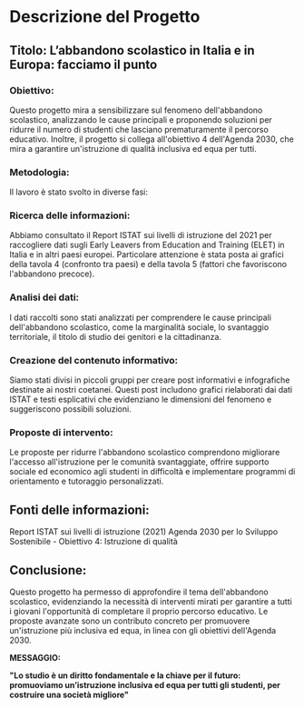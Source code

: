 # Descrizione del Progetto

## Titolo: L’abbandono scolastico in Italia e in Europa: facciamo il punto

### Obiettivo:
Questo progetto mira a sensibilizzare sul fenomeno dell'abbandono scolastico, analizzando le cause principali e proponendo soluzioni per ridurre il numero di studenti che lasciano prematuramente il percorso educativo. Inoltre, il progetto si collega all'obiettivo 4 dell'Agenda 2030, che mira a garantire un'istruzione di qualità inclusiva ed equa per tutti.

### Metodologia:
Il lavoro è stato svolto in diverse fasi:

 ### Ricerca delle informazioni:
Abbiamo consultato il Report ISTAT sui livelli di istruzione del 2021 per raccogliere dati sugli Early Leavers from Education and Training (ELET) in Italia e in altri paesi europei. Particolare attenzione è stata posta ai grafici della tavola 4 (confronto tra paesi) e della tavola 5 (fattori che favoriscono l'abbandono precoce).

 ### Analisi dei dati:
 I dati raccolti sono stati analizzati per comprendere le cause principali dell'abbandono scolastico,
 come la marginalità sociale, lo svantaggio territoriale, il titolo di studio dei genitori e la cittadinanza.

### Creazione del contenuto informativo:
Siamo stati divisi in piccoli gruppi per creare post informativi e infografiche destinate ai nostri coetanei.
Questi post includono grafici rielaborati dai dati ISTAT e testi esplicativi che evidenziano le dimensioni del fenomeno e suggeriscono possibili soluzioni.

 ###   Proposte di intervento:
Le proposte per ridurre l'abbandono scolastico comprendono migliorare l'accesso all'istruzione per le comunità svantaggiate,
offrire supporto sociale ed economico agli studenti in difficoltà e implementare programmi di orientamento e tutoraggio personalizzati.

## Fonti delle informazioni:

Report ISTAT sui livelli di istruzione (2021)
Agenda 2030 per lo Sviluppo Sostenibile - Obiettivo 4: Istruzione di qualità

## Conclusione:
Questo progetto ha permesso di approfondire il tema dell'abbandono scolastico,
evidenziando la necessità di interventi mirati per garantire a tutti i giovani l'opportunità di completare il proprio percorso educativo.
Le proposte avanzate sono un contributo concreto per promuovere un'istruzione più inclusiva ed equa, in linea con gli obiettivi dell'Agenda 2030.

**MESSAGGIO:**

**"Lo studio è un diritto fondamentale e la chiave per il futuro: promuoviamo un’istruzione inclusiva ed equa per tutti gli studenti, per costruire una società migliore"**
